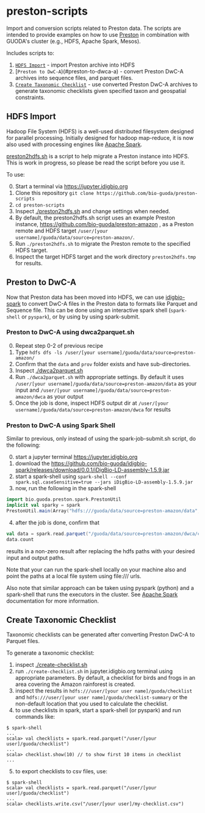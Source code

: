 # preston-scripts
Import and conversion scripts related to Preston data. 
The scripts are intended to provide examples on how to use [Preston](https://github.com/bio-guoda/preston) 
in combination with GUODA's cluster (e.g., HDFS, Apache Spark, Mesos).

Includes scripts to:

 1. [`HDFS Import`](#hdfs-import) - import Preston archive into HDFS
 2. [`Preston to DwC-A`)(#preston-to-dwca-a) - convert Preston DwC-A archives into sequence files, and parquet files.
 3. [`Create Taxonomic Checklist`](#create-taxonomic-checklist) - use converted Preston DwC-A archives to generate taxonomic checklists given specified taxon and geospatial constraints.


## HDFS Import

Hadoop File System (HDFS) is a well-used distributed filesystem designed for parallel processing. Initially designed for hadoop map-reduce, it is now also used with processing engines like [Apache Spark](https://spark.apache.org). 

[preston2hdfs.sh](./preston2hdfs.sh) is a script to help migrate a Preston instance into HDFS. This is work in progress, so please be read the script before you use it.

To use:

0. Start a terminal via https://jupyter.idigbio.org 
1. Clone this repository ```git clone https://github.com/bio-guoda/preston-scripts```
2. ```cd preston-scripts```
3. Inspect [./preston2hdfs.sh](./preston2hdfs.sh) and change settings when needed.
4. By default, the preston2hdfs.sh script uses an example Preston instance, https://github.com/bio-guoda/preston-amazon , as a Preston remote and HDFS target ```/user/[your username]/guoda/data/source=preston-amazon/```. 
5. Run ```./preston2hdfs.sh``` to migrate the Preston remote to the specified HDFS target. 
6. Inspect the target HDFS target and the work directory ```preston2hdfs.tmp``` for results.  

## Preston to DwC-A 

Now that Preston data has been moved into HDFS, we can use [idigbio-spark](https://github.com/bio-guoda/idigbio-spark) to convert DwC-A files in the Preston data to formats like Parquet and Sequence file. This can be done using an interactive spark shell (```spark-shell``` or ```pyspark```), or by using by using spark-submit.

### Preston to DwC-A using dwca2parquet.sh

0. Repeat step 0-2 of previous recipe
1. Type ```hdfs dfs -ls /user/[your username]/guoda/data/source=preston-amazon/```
2. Confirm that the ```data``` and ```prov``` folder exists and have sub-directories.
3. Inspect [./dwca2parquet.sh](./dwca2parquet.sh) 
4. Run ```./dwca2parquet.sh``` with appropriate settings. By default it uses ```/user/[your username]/guoda/data/source=preston-amazon/data``` as your input and ```/user/[your username]/guoda/data/source=preston-amazon/dwca``` as your output
5. Once the job is done, inspect HDFS output dir at ```/user/[your username]/guoda/data/source=preston-amazon/dwca``` for results

### Preston to DwC-A using Spark Shell

Similar to previous, only instead of using the spark-job-submit.sh script, do the following:

0. start a jupyter terminal https://jupyter.idigbio.org 
1. download the https://github.com/bio-guoda/idigbio-spark/releases/download/0.0.1/iDigBio-LD-assembly-1.5.9.jar  
2. start a spark-shell using ```spark-shell --conf spark.sql.caseSensitive=true --jars iDigBio-LD-assembly-1.5.9.jar```
3. now, run the following in the spark-shell
```scala
import bio.guoda.preston.spark.PrestonUtil
implicit val sparky = spark
PrestonUtil.main(Array("hdfs:///guoda/data/source=preston-amazon/data", "hdfs:///guoda/data/source=preston-amazon/dwca"))
```
4. after the job is done, confirm that 
```scala
val data = spark.read.parquet("/guoda/data/source=preston-amazon/dwca/core.parquet") // replace with suitable target directory
data.count
```
results in a non-zero result after replacing the hdfs paths with your desired input and output paths.

Note that your can run the spark-shell locally on your machine also and point the paths at a local file system using file:/// urls.

Also note that similar approach can be taken using pyspark (python) and a spark-shell that runs the executors in the cluster. See [Apache Spark](https://spark.apache.org) documentation for more information.

## Create Taxonomic Checklist 

Taxonomic checklists can be generated after converting Preston DwC-A to Parquet files. 

To generate a taxonomic checklist:

1. inspect [./create-checklist.sh](./create-checklist.sh) 
2. run ```./create-checklist.sh``` in jupyter.idigbio.org terminal using appropriate parameters. By default, a checklist for birds and frogs in an area covering the Amazon rainforest is created. 
3. inspect the results in ```hdfs:///user/[your user name]/guoda/checklist``` and ```hdfs:///user/[your user name]/guoda/checklist-summary``` or the non-default location that you used to calculate the checklist. 
4. to use checklists in spark, start a spark-shell (or pyspark) and run commands like:

```shell
$ spark-shell
...
scala> val checklists = spark.read.parquet("/user/[your user]/guoda/checklist")
...
scala> checklist.show(10) // to show first 10 items in checklist
...
```

5. to export checklists to csv files, use:

```shell
$ spark-shell
scala> val checklists = spark.read.parquet("/user/[your user]/guoda/checklist")
...
scala> checklists.write.csv("/user/[your user]/my-checklist.csv")
```



